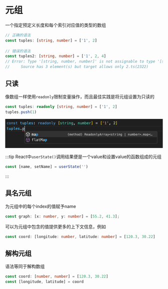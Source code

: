# 元组

一个指定预定义长度和每个索引对应值的类型的数组

```ts
// 正确的语法
const tuples: [string, number] = ['1', 2]

// 错误的语法
const tuples2: [string, number] = ['1', 2, 4]
// Error: Type '[string, number, number]' is not assignable to type '[string, number]'.
//     Source has 3 element(s) but target allows only 2.ts(2322)
```

## 只读

像数组一样使用`readonly`限制变量操作，而且最佳实践是将元组设置为只读的

```ts
const tuples: readonly [string, number] = ['1', 2]
tuples.push(1)
```

![img.png](/imgs/typescript/tuples-auto-complete.png)

:::tip
React中`userState()`调用结果便是一个value和设置value的函数组成的元组

```ts
const [name, setName] = userState('')
```

:::

## 具名元组

为元组中的每个index的值赋予name

```ts
const graph: [x: number, y: number] = [55.2, 41.3];
```

可以为元组中包含的值提供更多的上下文信息，例如

```ts
const coord: [longitude: number, latitude: number] = [120.3, 30.22]
```

## 解构元组

语法等同于解构数组

```ts
const coord: [number, number] = [120.3, 30.22]
const [longitude, latitude] = coord
```

